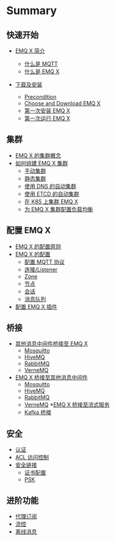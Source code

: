 # Summary

## 快速开始
* [EMQ X 简介](README.md)
    * [什么是 MQTT](quick-start/whats-mqtt.md)
    * [什么是 EMQ X](quick-start/whats-emqx.md)

* [下载及安装](quick-start/download-install.md)
    * [Precondition](quick-start/precondition.md)
    * [Choose and Download EMQ X](quick-start/choose-download.md)
    * [第一次安装 EMQ X](quick-start/install-first.md)
    * [第一次运行 EMQ X](quick-start/run-first.md)


## 集群
* [EMQ X 的集群概念]()
* [如何组建 EMQ X 集群]()
    * [手动集群]()
    * [静态集群]()
    * [使用 DNS 的自动集群]()
    * [使用 ETCD 的自动集群]()
    * [在 K8S 上集群 EMQ X]()
    * [为 EMQ X 集群配置负载均衡]()


## 配置 EMQ X
* [EMQ X 的配置原则](part2/README.md)
* [EMQ X 的配置](part2/feedback_please.md)
    * [配置 MQTT 协议](part2/better_tools.md)
    * [连接/Listener](part2/better_tools.md)
    * [Zone]()
    * [节点]()
    * [会话]()
    * [消息队列]()
* [配置 EMQ X 插件]()    

## 桥接
* [其他消息中间件桥接至 EMQ X]()
   * [Mosquitto]()
   * [HiveMQ]()
   * [RabbitMQ]()
   * [VerneMQ]()
* [EMQ X 桥接至其他消息中间件]()
   * [Mosquitto]()
   * [HiveMQ]()
   * [RabbitMQ]()
   * [VerneMQ]()
*[EMQ X 桥接至流式服务]()
   * [Kafka 桥接]()

## 安全
* [认证]()
* [ACL 访问控制]()
* [安全链接]()
    * [证书配置]()
    * [PSK]()

## 进阶功能
* [代理订阅]()
* [流控]()
* [离线消息]()
